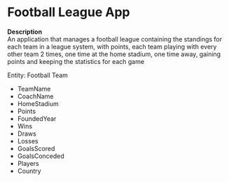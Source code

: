 # Football League App

**Description** <br />
An application that manages a football league containing the standings for each team in a league system, with points, each team playing with every other team 2 times,
one time at the home stadium, one time away, gaining points and keeping the statistics for each game

Entity: Football Team
* TeamName
* CoachName
* HomeStadium
* Points
* FoundedYear
* Wins
* Draws
* Losses
* GoalsScored
* GoalsConceded
* Players
* Country
